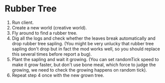 # Rubber Tree

1. Run client.
2. Create a new world (creative world).
3. Fly around to find a rubber tree.
4. Dig all the logs and check whether the leaves break automatically and drop rubber tree sapling.
   (You might be very unlucky that rubber tree sapling don't drop but in fact the mod works well, so you should replace this several times before report a bug).
5. Plant the sapling and wait it growing. (You can set randomTick speed to make it grow faster, but don't use bone meal, which force to judge the growing, we need to check the growing happens on random tick).
6. Repeat step 4 once with the new grown tree.